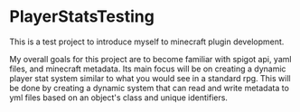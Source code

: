# PlayerStatsTesting
This is a test project to introduce myself to minecraft plugin development.

My overall goals for this project are to become familiar with spigot api, yaml files, and minecraft metadata. 
Its main focus will be on creating a dynamic player stat system similar to what you would see in a standard rpg. 
This will be done by creating a dynamic system that can read and write metadata to yml files based on an object's class and unique identifiers.
